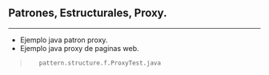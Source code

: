 ##  Patrones, Estructurales, Proxy.
-----

* Ejemplo java patron proxy.
* Ejemplo java proxy de paginas web.

>        pattern.structure.f.ProxyTest.java
>        
